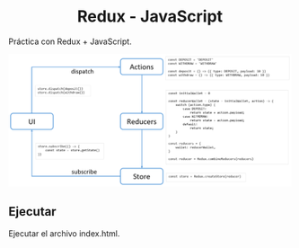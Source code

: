 <h1 align="center">Redux - JavaScript</h1>

Práctica con Redux + JavaScript.

![Redux](redux.png)

## Ejecutar

Ejecutar el archivo index.html.